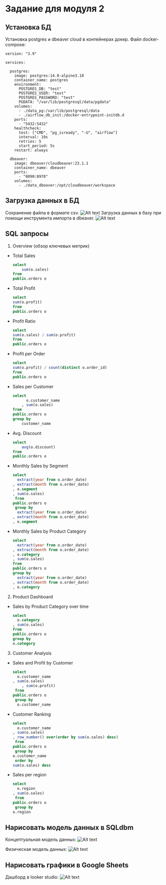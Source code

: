 # Задание для модуля 2

## Установка БД

Установка postgres и dbeaver cloud в контейнерах докер. 
Файл docker-compose:
```
version: "3.9"
      
services:
      
  postgres:
    image: postgres:14.8-alpine3.18
    container_name: postgres
    environment:
      POSTGRES_DB: "test"
      POSTGRES_USER: "test"
      POSTGRES_PASSWORD: "test"
      PGDATA: "/var/lib/postgresql/data/pgdata"
    volumes:
      - ./data_pg:/var/lib/postgresql/data
      - ./airflow_db_init:/docker-entrypoint-initdb.d
    ports:
      - "5432:5432" 
    healthcheck:
      test: ["CMD", "pg_isready", "-U", "airflow"]
      interval: 10s
      retries: 5
      start_period: 5s
    restart: always
      
  dbeaver:
    image: dbeaver/cloudbeaver:23.1.1
    container_name: dbeaver
    ports:
      - "8090:8978"
    volumes:
      - ./data_dbeaver:/opt/cloudbeaver/workspace
```
## Загрузка данных в БД

Сохранение файла в формате csv.
![Alt text](https://github.com/likepyt/datalearn/blob/main/de101/module-02/save-csv.png)
Загрузка данных в базу при помощи инструмента импорта в dbeaver.
![Alt text](https://github.com/likepyt/datalearn/blob/main/de101/module-02/import-csv.png)

## SQL запросы

1. Overview (обзор ключевых метрик)
  - Total Sales 
    ```sql
    select 
    	sum(o.sales)
    from 
	public.orders o
    ```
  - Total Profit
    ```sql
    select 
	sum(o.profit)
    from 
	public.orders o
    ```
  - Profit Ratio
    ```sql
    select 
	sum(o.sales) / sum(o.profit)
    from 
	public.orders o
    ```
  - Profit per Order
    ```sql
    select 
	sum(o.profit) / count(distinct o.order_id)
    from 
	public.orders o
    ```
  - Sales per Customer
    ```sql
    select
    	  o.customer_name
    	, sum(o.sales)
    from 
	public.orders o
    group by
    	customer_name
    ```
  - Avg. Discount
    ```sql
    select 
    	avg(o.discount)
    from 
	public.orders o
    ```    
  - Monthly Sales by Segment
    ```sql
    select
	  extract(year from o.order_date)
	, extract(month from o.order_date)
	, o.segment 
	, sum(o.sales)
     from 
	public.orders o
     group by
	  extract(year from o.order_date)
	, extract(month from o.order_date)
	, o.segment
    ``` 
  - Monthly Sales by Product Category
    ```sql
    select
	  extract(year from o.order_date)
	, extract(month from o.order_date)
	, o.category
	, sum(o.sales)
    from 
	public.orders o
    group by
	  extract(year from o.order_date)
	, extract(month from o.order_date)
	, o.category
    ```
    
 2. Product Dashboard
  - Sales by Product Category over time
    ```sql
    select
	  o.category
	, sum(o.sales)
    from 
	public.orders o
    group by
	o.category
    ```
 3. Customer Analysis
  - Sales and Profit by Customer
    ```sql
    select
	  o.customer_name
	, sum(o.sales)
    	, sum(o.profit)
     from 
	public.orders o
     group by
	  o.customer_name
    ```
  - Customer Ranking
    ```sql
    select
	  o.customer_name
	, sum(o.sales)
	, row_number() over(order by sum(o.sales) desc)
     from 
	public.orders o
     group by 
	o.customer_name
     order by 
	sum(o.sales) desc
    ```
  - Sales per region
    ```sql
    select
	  o.region
	, sum(o.sales)
     from 
	public.orders o
     group by 
	o.region
    ```
    
## Нарисовать модель данных в SQLdbm

Концептуальная модель данных:
![Alt text](https://github.com/likepyt/datalearn/blob/main/de101/module-02/concept-model.png)

Физическая модель данных:
![Alt text](https://github.com/likepyt/datalearn/blob/main/de101/module-02/phyz-model.png)

## Нарисовать графики в Google Sheets

Дашборд в looker studio:
![Alt text](https://github.com/likepyt/datalearn/blob/main/de101/module-02/dashboard.png)
